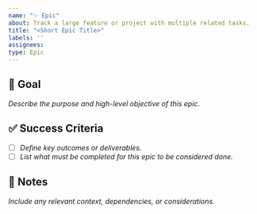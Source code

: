 ```yaml
---
name: "✨ Epic"
about: Track a large feature or project with multiple related tasks.
title: "<Short Epic Title>"
labels: ''
assignees: 
type: Epic
---
```


## 🎯 Goal
_Describe the purpose and high-level objective of this epic._

## ✅ Success Criteria
- [ ] _Define key outcomes or deliverables._
- [ ] _List what must be completed for this epic to be considered done._

## 📝 Notes
_Include any relevant context, dependencies, or considerations._

